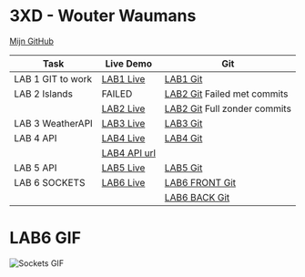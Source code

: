 # 3XD - Wouter Waumans
[Mijn GitHub](https://github.com/wouter856/dev5-portfolios-2023)


| Task              | Live Demo                                                           | Git                                                                         |
| ----------------- | ------------------------------------------------------------------- | --------------------------------------------------------------------------- |
| LAB 1 GIT to work | [LAB1 Live](https://wsn2cq.csb.app/)                                | [LAB1 Git](https://github.com/tjerksymens/dev5-lab1)                        |
| LAB 2 Islands     | FAILED                                                              | [LAB2 Git](https://github.com/wouter856/Lab2---Islands) Failed met commits  |
|                   | [LAB2 Live](https://lab-2-islands.vercel.app/)                      | [LAB2 Git](https://github.com/wouter856/LAB2-ISLANDS) Full zonder commits   |
| LAB 3 WeatherAPI  | [LAB3 Live](https://lab3-weatherapp.vercel.app/)                    | [LAB3 Git](https://github.com/wouter856/lab3-weatherapp)                    |
| LAB 4 API         | [LAB4 Live](https://codepen.io/Wouter-the-sasster/pen/KKJEogm)      | [LAB4 Git](https://github.com/wouter856/NODEJS-messages)                    |
|                   | [LAB4 API url](https://messageapi-lab3.onrender.com/api/v1/)        |                                                                             |
| LAB 5 API         | [LAB5 Live](https://lab-5-tik-tok.vercel.app/)                      | [LAB5 Git](https://github.com/wouter856/LAB5-TikTok)                        |
| LAB 6 SOCKETS     | [LAB6 Live](https://lab-6-sockets-frontend.vercel.app//)            | [LAB6 FRONT Git](https://github.com/wouter856/LAB6-Sockets-Frontend)        |
|                   |                                                                     | [LAB6 BACK Git](https://github.com/wouter856/LAB6-Sockets-Backend)          |

# LAB6 GIF
![Sockets GIF](https://github.com/wouter856/LAB6-Sockets-Frontend/blob/main/src/assets/test.gif)